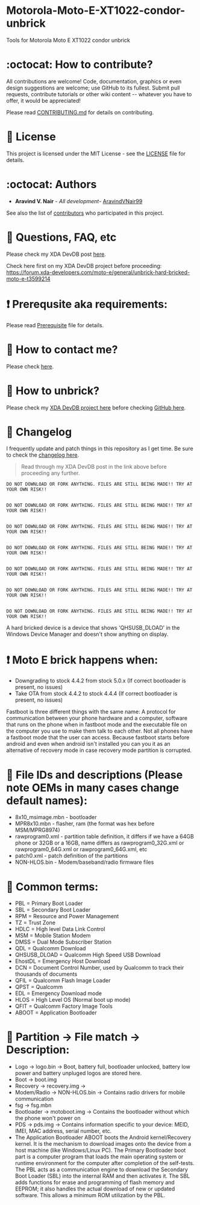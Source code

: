 # Motorola-Moto-E-XT1022-condor-unbrick
Tools for Motorola Moto E XT1022 condor unbrick

# :octocat: How to contribute?

All contributions are welcome! Code, documentation, graphics or even design suggestions are welcome; use GitHub to its fullest. Submit pull requests, contribute tutorials or other wiki content -- whatever you have to offer, it would be appreciated!

Please read [CONTRIBUTING.md](https://github.com/aravindvnair99/Motorola-Moto-E-XT1022-condor-unbrick/blob/master/CONTRIBUTING.md) for details on contributing.

# :scroll: License

This project is licensed under the MIT License - see the [LICENSE](LICENSE) file for details.

# :octocat: Authors

* **Aravind V. Nair** - *All development*- [AravindVNair99](https://github.com/aravindvnair99)

See also the list of [contributors](https://github.com/aravindvnair99/Motorola-Moto-E-XT1022-condor-unbrick/graphs/contributors) who participated in this project.

# :trident: Questions, FAQ, etc

Please check my XDA DevDB post [here](https://forum.xda-developers.com/moto-e/general/unbrick-hard-bricked-moto-e-t3599214).

Check here first on my XDA DevDB project before proceeding: https://forum.xda-developers.com/moto-e/general/unbrick-hard-bricked-moto-e-t3599214

# :heavy_exclamation_mark: Prerequsite aka requirements:

Please read [Prerequisite](Prerequisite.md) file for details.

# :book: How to contact me?

Please check [here](https://github.com/aravindvnair99/Motorola-Moto-E-XT1022-condor-unbrick/blob/master/Contact%20me.md).

# :book: How to unbrick?

Please check my [XDA DevDB project here](https://forum.xda-developers.com/moto-e/general/unbrick-hard-bricked-moto-e-t3599214) before checking [GitHub here](https://github.com/aravindvnair99/Motorola-Moto-E-XT1022-condor-unbrick/blob/master/Unbrick%20methods.md).

# :scroll: Changelog

I frequently update and patch things in this repository as I get time. Be sure to check the [changelog here](https://github.com/aravindvnair99/Motorola-Moto-E-XT1022-condor-unbrick/commits/master).

> Read through my XDA DevDB post in the link above before proceeding any further.

```
DO NOT DOWNLOAD OR FORK ANYTHING. FILES ARE STILL BEING MADE!! TRY AT YOUR OWN RISK!!


DO NOT DOWNLOAD OR FORK ANYTHING. FILES ARE STILL BEING MADE!! TRY AT YOUR OWN RISK!!


DO NOT DOWNLOAD OR FORK ANYTHING. FILES ARE STILL BEING MADE!! TRY AT YOUR OWN RISK!!


DO NOT DOWNLOAD OR FORK ANYTHING. FILES ARE STILL BEING MADE!! TRY AT YOUR OWN RISK!!


DO NOT DOWNLOAD OR FORK ANYTHING. FILES ARE STILL BEING MADE!! TRY AT YOUR OWN RISK!!


DO NOT DOWNLOAD OR FORK ANYTHING. FILES ARE STILL BEING MADE!! TRY AT YOUR OWN RISK!!


DO NOT DOWNLOAD OR FORK ANYTHING. FILES ARE STILL BEING MADE!! TRY AT YOUR OWN RISK!!
```

A hard bricked device is a device that shows 'QHSUSB_DLOAD' in the Windows Device Manager and doesn't show anything on display.

# :heavy_exclamation_mark: Moto E brick happens when:

* Downgrading to stock 4.4.2 from stock 5.0.x (If correct bootloader is present, no issues)
* Take OTA from stock 4.4.2 to stock 4.4.4 (If correct bootloader is present, no issues)

Fastboot is three different things with the same name: A protocol for communication between your phone hardware and a computer, software that runs on the phone when in fastboot mode and the executable file on the computer you use to make them talk to each other. Not all phones have a fastboot mode that the user can access. Because fastboot starts before android and even when android isn't installed you can you it as an alternative of recovery mode in case recovery mode partition is corrupted.

# :book: File IDs and descriptions (Please note OEMs in many cases change default names):

* 8x10_msimage.mbn - bootloader
* MPR8x10.mbn - flasher, ram (the format was hex before MSM/MPRG8974)
* rawprogram0.xml - partition table definition, it differs if we have a 64GB phone or 32GB or a 16GB, name differs as rawprogram0_32G.xml or rawprogram0_64G.xml or rawprogram0_64G.xml, etc
* patch0.xml - patch definition of the partitions
* NON-HLOS.bin - Modem/baseband/radio firmware files

# :book: Common terms:

* PBL = Primary Boot Loader
* SBL = Secondary Boot Loader
* RPM = Resource and Power Management
* TZ = Trust Zone
* HDLC = High level Data Link Control
* MSM = Mobile Station Modem
* DMSS = Dual Mode Subscriber Station
* QDL = Qualcomm Download
* QHSUSB_DLOAD = Qualcomm High Speed USB Download
* EhostDL = Emergency Host Download
* DCN = Document Control Number, used by Qualcomm to track their thousands of documents
* QFIL = Qualcomm Flash Image Loader
* QPST = Qualcomm
* EDL = Emergency Download mode
* HLOS = High Level OS (Normal boot up mode)
* QFIT = Qualcomm Factory Image Tools
* ABOOT = Application Bootloader

# :book: Partition -> File match -> Description:

* Logo -> logo.bin -> Boot, battery full, bootloader unlocked, battery low power and battery unpluged logos are stored here.
* Boot -> boot.img
* Recovery -> recovery.img ->
* Modem/Radio -> NON-HLOS.bin -> Contains radio drivers for mobile communication
* fsg -> fsg.mbn
* Bootloader -> motoboot.img -> Contains the bootloader without which the phone won't power on
* PDS -> pds.img -> Contains information specific to your device: MEID, IMEI, MAC address, serial number, etc.
* The Application Bootloader ABOOT boots the Android kernel/Recovery kernel. It is the mechanism to download images onto the device from a host machine (like Windows/Linux PC). The Primary Bootloader boot part is a computer program that loads the main operating system or runtime environment for the computer after completion of the self-tests. The PBL acts as a communication engine to download the Secondary Boot Loader (SBL) into the internal RAM and then activates it. The SBL adds functions for erase and programming of flash memory and EEPROM; it also handles the actual download of new or updated software. This allows a minimum ROM utilization by the PBL.
